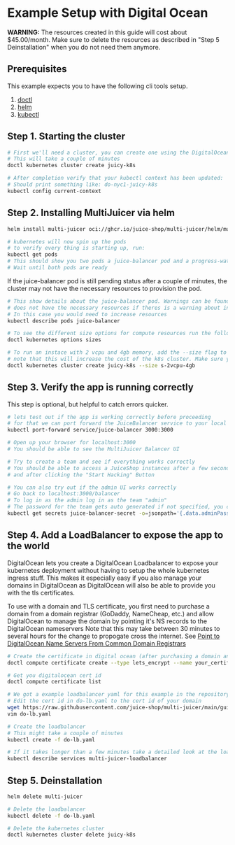 # Example Setup with Digital Ocean

**WARNING:** The resources created in this guide will cost about \$45.00/month.
Make sure to delete the resources as described in "Step 5 Deinstallation" when you do not need them anymore.

## Prerequisites

This example expects you to have the following cli tools setup.

1. [doctl](https://github.com/digitalocean/doctl)
2. [helm](https://helm.sh)
3. [kubectl](https://kubernetes.io/docs/tasks/tools/install-kubectl/#install-kubectl-on-macos)

## Step 1. Starting the cluster

```bash
# First we'll need a cluster, you can create one using the DigitalOcean cli.
# This will take a couple of minutes
doctl kubernetes cluster create juicy-k8s

# After completion verify that your kubectl context has been updated:
# Should print something like: do-nyc1-juicy-k8s
kubectl config current-context
```

## Step 2. Installing MultiJuicer via helm

```bash
helm install multi-juicer oci://ghcr.io/juice-shop/multi-juicer/helm/multi-juicer

# kubernetes will now spin up the pods
# to verify every thing is starting up, run:
kubectl get pods
# This should show you two pods a juice-balancer pod and a progress-watchdog pod
# Wait until both pods are ready
```

If the juice-balancer pod is still pending status after a couple of minutes, the cluster may not have the necessary resources to provision the pod.

```bash
# This show details about the juice-balancer pod. Warnings can be found under Events, and the cluster 
# does not have the necessary resources if theres is a warning about insufficient CPU or memory.
# In this case you would need to increase resources
kubectl describe pods juice-balancer

# To see the different size options for compute resources run the following command:
doctl kubernetes options sizes

# To run an instace with 2 vcpu and 4gb memory, add the --size flag to the cluster create command as follows.
# note that this will increase the cost of the k8s cluster. Make sure you understand the costs of every option size.
doctl kubernetes cluster create juicy-k8s --size s-2vcpu-4gb
```

## Step 3. Verify the app is running correctly

This step is optional, but helpful to catch errors quicker.

```bash
# lets test out if the app is working correctly before proceeding
# for that we can port forward the JuiceBalancer service to your local machine
kubectl port-forward service/juice-balancer 3000:3000

# Open up your browser for localhost:3000
# You should be able to see the MultiJuicer Balancer UI

# Try to create a team and see if everything works correctly
# You should be able to access a JuiceShop instances after a few seconds after creating a team,
# and after clicking the "Start Hacking" Button

# You can also try out if the admin UI works correctly
# Go back to localhost:3000/balancer
# To log in as the admin log in as the team "admin"
# The password for the team gets auto generated if not specified, you can extract it from the kubernetes secret:
kubectl get secrets juice-balancer-secret -o=jsonpath='{.data.adminPassword}' | base64 --decode
```

## Step 4. Add a LoadBalancer to expose the app to the world

DigitalOcean lets you create a DigitalOcean Loadbalancer to expose your kubernetes deployment without having to setup the whole kubernetes ingress stuff. This makes it especially easy if you also manage your domains in DigitalOcean as DigitalOcean will also be able to provide you with the tls certificates.

To use with a domain and TLS certificate, you first need to purchase a domain from a domain registrar (GoDaddy, NameCheap, etc.)
and allow DigitalOcean to manage the domain by pointing it's NS records to the DigitalOcean nameservers
Note that this may take between 30 minutes to several hours for the change to propogate cross the internet. See
[Point to DigitalOcean Name Servers From Common Domain Registrars](https://docs.digitalocean.com/products/networking/dns/getting-started/dns-registrars/)

```bash
# Create the certificate in digital ocean (after purchasing a domain and letting DigitalOcean handle it)
doctl compute certificate create --type lets_encrypt --name your_certificate_name --dns-names yourdomain.com

# Get you digitalocean cert id
doctl compute certificate list

# We got a example loadbalancer yaml for this example in the repository
# Edit the cert id in do-lb.yaml to the cert id of your domain
wget https://raw.githubusercontent.com/juice-shop/multi-juicer/main/guides/digital-ocean/do-lb.yaml
vim do-lb.yaml

# Create the loadbalancer
# This might take a couple of minutes
kubectl create -f do-lb.yaml

# If it takes longer than a few minutes take a detailed look at the loadbalancer
kubectl describe services multi-juicer-loadbalancer
```

## Step 5. Deinstallation

```bash
helm delete multi-juicer

# Delete the loadbalancer
kubectl delete -f do-lb.yaml

# Delete the kubernetes cluster
doctl kubernetes cluster delete juicy-k8s
```
